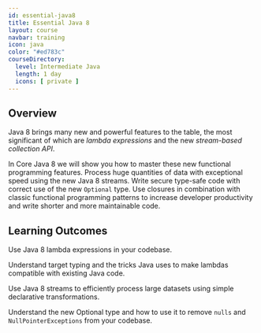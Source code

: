 ```yaml
---
id: essential-java8
title: Essential Java 8
layout: course
navbar: training
icon: java
color: "#ed783c"
courseDirectory:
  level: Intermediate Java
  length: 1 day
  icons: [ private ]
---
```


## Overview

Java 8 brings many new and powerful features to the table, the most significant of which are *lambda expressions* and the new *stream-based collection API*.

In Core Java 8 we will show you how to master these new functional programming features. Process huge quantities of data with exceptional speed using the new Java 8 streams. Write secure type-safe code with correct use of the new `Optional` type. Use closures in combination with classic functional programming patterns to increase developer productivity and write shorter and more maintainable code.

## Learning Outcomes

Use Java 8 lambda expressions in your codebase.

Understand target typing and the tricks Java uses to make lambdas compatible with existing Java code.

Use Java 8 streams to efficiently process large datasets using simple declarative transformations.

Understand the new Optional type and how to use it to remove `nulls` and `NullPointerExceptions` from your codebase.
